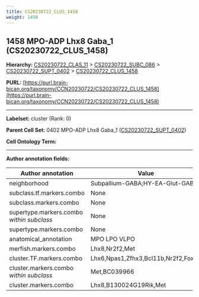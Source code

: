 ```yaml
---
title: CS20230722_CLUS_1458
weight: 1458
---
```

## 1458 MPO-ADP Lhx8 Gaba_1 (CS20230722_CLUS_1458)
<b>Hierarchy: </b>
[CS20230722_CLAS_11](../CS20230722_CLAS_11) >
[CS20230722_SUBC_086](../CS20230722_SUBC_086) >
[CS20230722_SUPT_0402](../CS20230722_SUPT_0402) >
[CS20230722_CLUS_1458](../CS20230722_CLUS_1458)

**PURL:** [https://purl.brain-bican.org/taxonomy/CCN20230722/CS20230722_CLUS_1458](https://purl.brain-bican.org/taxonomy/CCN20230722/CS20230722_CLUS_1458)

---


**Labelset:** cluster (Rank: 0)

**Parent Cell Set:** 0402 MPO-ADP Lhx8 Gaba_1 ([CS20230722_SUPT_0402](../CS20230722_SUPT_0402))



**Cell Ontology Term:** 

[MARKER GENES.]: #


---

[TRANSFERRED ANNOTATIONS.]: #


[AUTHOR ANNOTATION FIELDS.]: #


**Author annotation fields:**

| Author annotation | Value |
|-------------------|-------|
|neighborhood|Subpallium-GABA;HY-EA-Glut-GABA|
|subclass.tf.markers.combo|None|
|subclass.markers.combo|None|
|supertype.markers.combo _within subclass_|None|
|supertype.markers.combo|None|
|anatomical_annotation|MPO LPO VLPO|
|merfish.markers.combo|Lhx8,Nr2f2,Met|
|cluster.TF.markers.combo|Lhx6,Npas1,Zfhx3,Bcl11b,Nr2f2,Foxg1|
|cluster.markers.combo _within subclass_|Met,BC039966|
|cluster.markers.combo|Lhx8,B130024G19Rik,Met|
